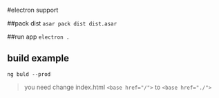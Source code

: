 #electron support

##pack dist
`asar pack dist dist.asar`

##run app
`electron .`

## build example
`ng buld --prod`
>you need change index.html `<base href="/">` to `<base href="./">`